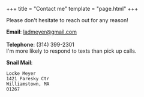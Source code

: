 +++
title = "Contact me"
template = "page.html"
+++

Please don't hesitate to reach out for any reason!

**Email**: ladmeyer@gmail.com \
<br>
**Telephone**: (314) 399-2301 \
I'm more likely to respond to texts than pick up calls.
<br>

**Snail Mail**:

    Locke Meyer
    1421 Paresky Ctr
    Williamstown, MA
    01267